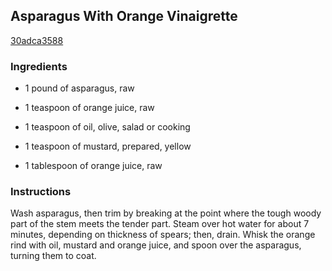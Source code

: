 ## Asparagus With Orange Vinaigrette

[30adca3588](http://cooking.nytimes.com/recipes/4986)

### Ingredients

 - 1 pound of asparagus, raw

 - 1 teaspoon of orange juice, raw

 - 1 teaspoon of oil, olive, salad or cooking

 - 1 teaspoon of mustard, prepared, yellow

 - 1 tablespoon of orange juice, raw

### Instructions

Wash asparagus, then trim by breaking at the point where the tough woody part of the stem meets the tender part. Steam over hot water for about 7 minutes, depending on thickness of spears; then, drain. Whisk the orange rind with oil, mustard and orange juice, and spoon over the asparagus, turning them to coat.